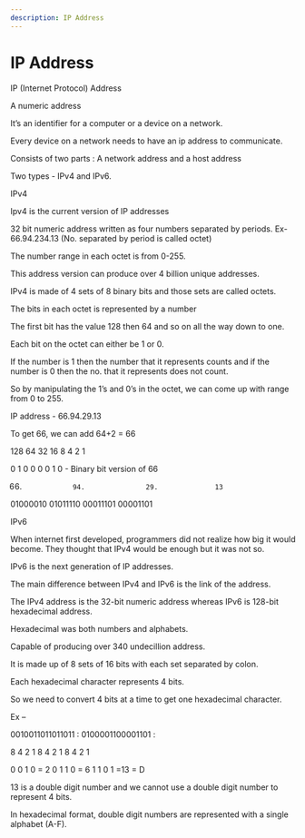```yaml
---
description: IP Address
---
```


# IP Address

IP \(Internet Protocol\) Address

A numeric address

It’s an identifier for a computer or a device on a network.

Every device on a network needs to have an ip address to communicate.

Consists of two parts : A network address and a host address

Two types - IPv4 and IPv6.

IPv4 

Ipv4 is the current version of IP addresses

32 bit numeric address written as four numbers separated by periods. Ex- 66.94.234.13 \(No. separated by period is called octet\)

The number range in each octet is from 0-255.

This address version can produce over 4 billion unique addresses.

IPv4 is made of 4 sets of 8 binary bits and those sets are called octets.

The bits in each octet is represented by a number

The first bit has the value 128 then 64 and so on all the way down to one.

Each bit on the octet can either be 1 or 0.

If the number is 1 then the number that it represents counts and if the number is 0 then the no. that it represents does not count.

So by manipulating the 1’s and 0’s in the octet, we can come up with range from 0 to 255.

IP address - 66.94.29.13

To get 66, we can add 64+2 = 66

128  64  32  16  8  4  2  1 

0 1 0 0 0 0 1 0 - Binary bit version of 66

66.                 94.               29.              13

01000010   01011110   00011101   00001101

IPv6 

When internet first developed, programmers did not realize how big it would become. They thought that IPv4 would be enough but it was not so.

IPv6 is the next generation of IP addresses.

The main difference between IPv4 and IPv6 is the link of the address.

The IPv4 address is the 32-bit numeric address whereas IPv6 is 128-bit hexadecimal address.

Hexadecimal was both numbers and alphabets.

Capable of producing over 340 undecillion address.

It is made up of 8 sets of 16 bits with each set separated by colon.

Each hexadecimal character represents 4 bits.

So we need to convert 4 bits at a time to get one hexadecimal character.

Ex –

0010011011011011 : 0100001100001101 :

8 4 2 1 8 4 2 1 8 4 2 1

0 0 1 0 = 2 0 1 1 0 = 6 1 1 0 1 =13 = D

13 is a double digit number and we cannot use a double digit number to represent 4 bits.

In hexadecimal format, double digit numbers are represented with a single alphabet \(A-F\).

